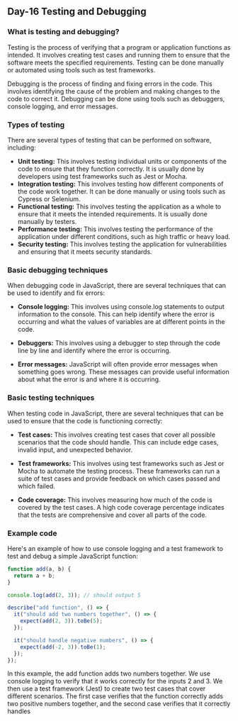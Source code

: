 ## Day-16 Testing and Debugging

### What is testing and debugging?

Testing is the process of verifying that a program or application functions as intended. 
It involves creating test cases and running them to ensure that the software meets the specified requirements. 
Testing can be done manually or automated using tools such as test frameworks.

Debugging is the process of finding and fixing errors in the code. 
This involves identifying the cause of the problem and making changes to the code to correct it. 
Debugging can be done using tools such as debuggers, console logging, and error messages.

### Types of testing

There are several types of testing that can be performed on software, including:
- **Unit testing:** This involves testing individual units or components of the code to ensure that they function correctly. 
It is usually done by developers using test frameworks such as Jest or Mocha.
- **Integration testing:** This involves testing how different components of the code work together. 
It can be done manually or using tools such as Cypress or Selenium.
- **Functional testing:** This involves testing the application as a whole to ensure that it meets the intended requirements. 
It is usually done manually by testers.
- **Performance testing:** This involves testing the performance of the application under different conditions, such as high traffic 
or heavy load.
- **Security testing:** This involves testing the application for vulnerabilities and ensuring that it meets security standards.

### Basic debugging techniques

When debugging code in JavaScript, there are several techniques that can be used to identify and fix errors:
- **Console logging:** This involves using console.log statements to output information to the console. 
This can help identify where the error is occurring and what the values of variables are at different points in the code.

- **Debuggers:** This involves using a debugger to step through the code line by line and identify where the error is occurring.

- **Error messages:** JavaScript will often provide error messages when something goes wrong. 
These messages can provide useful information about what the error is and where it is occurring.

### Basic testing techniques

When testing code in JavaScript, there are several techniques that can be used to ensure that the code is functioning correctly:

- **Test cases:** This involves creating test cases that cover all possible scenarios that the code should handle. 
This can include edge cases, invalid input, and unexpected behavior.

- **Test frameworks:** This involves using test frameworks such as Jest or Mocha to automate the testing process. 
These frameworks can run a suite of test cases and provide feedback on which cases passed and which failed.

- **Code coverage:** This involves measuring how much of the code is covered by the test cases. 
A high code coverage percentage indicates that the tests are comprehensive and cover all parts of the code.

### Example code

Here's an example of how to use console logging and a test framework to test and debug a simple JavaScript function:

```JavaScript 
function add(a, b) {
  return a + b;
}

console.log(add(2, 3)); // should output 5

describe("add function", () => {
  it("should add two numbers together", () => {
    expect(add(2, 3)).toBe(5);
  });

  it("should handle negative numbers", () => {
    expect(add(-2, 3)).toBe(1);
  });
});
```

In this example, the add function adds two numbers together. 
We use console logging to verify that it works correctly for the inputs 2 and 3. 
We then use a test framework (Jest) to create two test cases that cover different scenarios. 
The first case verifies that the function correctly adds two positive numbers together, and the second case verifies that 
it correctly handles
